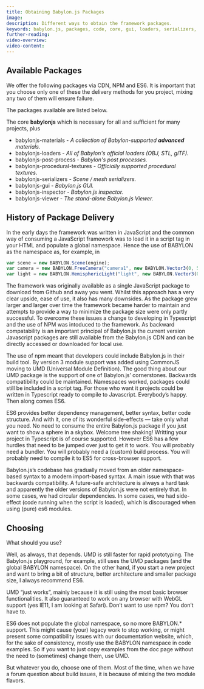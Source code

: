 ```yaml
---
title: Obtaining Babylon.js Packages
image:
description: Different ways to obtain the framework packages.
keywords: babylon.js, packages, code, core, gui, loaders, serializers, materials, viewer, inspector
further-reading:
video-overview:
video-content:
---
```


## Available Packages

We offer the following packages via CDN, NPM and ES6. It is important that you choose only one of these the delivery methods for you project, mixing any two of them will ensure failure.

The packages available are listed below.

The core **babylonjs** which is necessary for all and sufficient for many projects, plus

* babylonjs-materials - _A collection of Babylon-supported **advanced** materials._
* babylonjs-loaders - _All of Babylon's official loaders (OBJ, STL, glTF)._
* babylonjs-post-process - _Babylon's post processes._
* babylonjs-procedural-textures - _Officially supported procedural textures_.
* babylonjs-serializers - _Scene / mesh serializers._
* babylonjs-gui - _Babylon.js GUI._
* babylonjs-inspector - _Babylon.js inspector._
* babylonjs-viewer - _The stand-alone Babylon.js Viewer._

## History of Package Delivery

In the early days the framework was written in JavaScript and the common way of consuming a JavaScript framework was to load it in a script tag in your HTML and populate a global namespace. Hence the use of BABYLON as the namespace as, for example, in

```javascript
var scene = new BABYLON.Scene(engine);
var camera = new BABYLON.FreeCamera("camera1", new BABYLON.Vector3(0, 5, -10));
var light = new BABYLON.HemisphericLight("light", new BABYLON.Vector3(0, 1, 0));
```

The framework was originally available as a single JavaScript package to download from Github and away you went. Whilst this approach has a very clear upside, ease of use, it also has many downsides. As the package grew larger and larger over time the framework became harder to maintain and attempts to provide a way to minimize the package size were only partly successful. To overcome these issues a change to developing in Typescript and the use of NPM was intoduced to the framework. As backward compatability is an important principal of Babylon.js the current version Javascript packages are still available from the Babylon.js CDN and can be directly accessed or downloaded for local use.

The use of npm meant that developers could include Babylon.js in their build tool. By version 3 module support was added using CommonJS moving to UMD (Universal Module Definition). The good thing about our UMD package is the support of one of Babylon.js’ cornerstones. Backwards compatibility could be maintained. Namespaces worked, packages could still be included in a script tag. For those who want it projects could be written in Typescript ready to compile to Javascript. Everybody’s happy. Then along comes ES6.

ES6 provides better dependency management, better syntax, better code structure. And with it, one of its wonderful side-effects — take only what you need. No need to consume the entire Babylon.js package if you just want to show a sphere in a skybox. Welcome tree shaking! Writting your project in Typescript is of course supported. However ES6 has a few hurdles that need to be jumped over just to get it to work. You will probably need a bundler. You will probably need a (custom) build process. You will probably need to compile it to ES5 for cross-browser support.

Babylon.js’s codebase has gradually moved from an older namespace-based syntax to a modern import-based syntax. A main issue with that was backwards compatibility. A future-safe architecture is always a hard task and apparently the older versions of Babylon.js were not entirely that. In some cases, we had circular dependencies. In some cases, we had side-effect (code running when the script is loaded), which is discouraged when using (pure) es6 modules.


## Choosing
What should you use?

Well, as always, that depends. UMD is still faster for rapid prototyping. The Babylon.js playground, for example, still uses the UMD packages (and the global BABYLON namespace). On the other hand, if you start a new project and want to bring a bit of structure, better architecture and smaller package size, I always recommend ES6.

UMD “just works”, mainly because it is still using the most basic browser functionalities. It also guaranteed to work on any browser with WebGL support (yes IE11, I am looking at Safari). Don’t want to use npm? You don’t have to.

ES6 does not populate the global namespace, so no more BABYLON.* support. This might cause (your) legacy work to stop working, or might present some compatibility issues with our documentation website, which, for the sake of consistency, mostly use the BABYLON namespace in code examples. So if you want to just copy examples from the doc page without the need to (sometimes) change them, use UMD.

But whatever you do, choose one of them. Most of the time, when we have a forum question about build issues, it is because of mixing the two module flavors.
